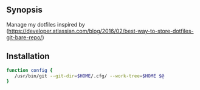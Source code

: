 ## Synopsis
Manage my dotfiles inspired by (https://developer.atlassian.com/blog/2016/02/best-way-to-store-dotfiles-git-bare-repo/)

## Installation
```bash
function config {
   /usr/bin/git --git-dir=$HOME/.cfg/ --work-tree=$HOME $@
}
```
